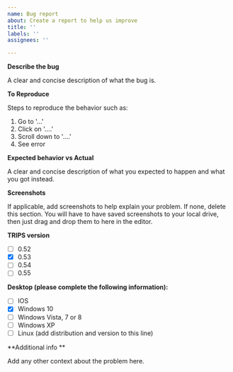 ```yaml
---
name: Bug report
about: Create a report to help us improve
title: ''
labels: ''
assignees: ''

---
```

<!-- The bits enclosed in these comment brackets are just comments and instructions. 
You don't need to edit them 
Please LEAVE THE BOLD HEADINGS. Just replace what's under them with your information 
What's there now is just a suggestion. --> 

**Describe the bug**

A clear and concise description of what the bug is.

**To Reproduce**

Steps to reproduce the behavior such as:
1. Go to '...'
2. Click on '....'
3. Scroll down to '....'
4. See error

**Expected behavior vs Actual**

A clear and concise description of what you expected to happen and what you got instead.

**Screenshots**

If applicable, add screenshots to help explain your problem. If none, delete this section. You will have to have saved screenshots to your local drive, then just drag and drop them to here in the editor. 

**TRIPS version** 
- [ ] 0.52 
- [X] 0.53
- [ ] 0.54
- [ ] 0.55
 
**Desktop (please complete the following information):** 
<!-- Move the X to the right line --> 
- [ ] IOS 
- [X] Windows 10 
- [ ] Windows Vista, 7 or 8
- [ ] Windows XP 
- [ ] Linux (add distribution and version to this line) 

**Additional info **

Add any other context about the problem here.

